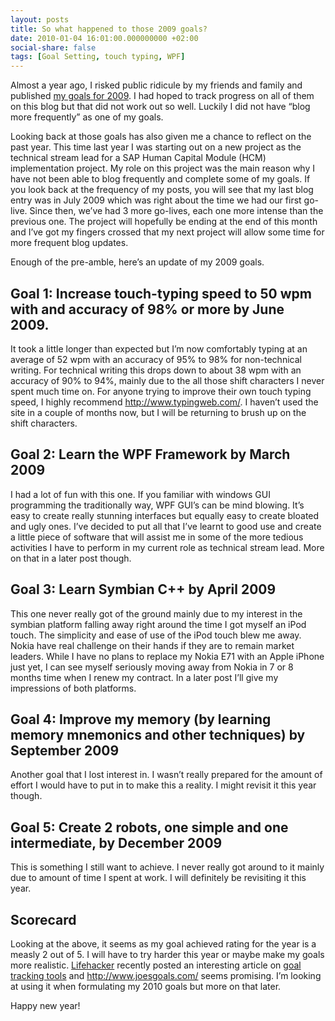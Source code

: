```yaml
---
layout: posts
title: So what happened to those 2009 goals?
date: 2010-01-04 16:01:00.000000000 +02:00
social-share: false
tags: [Goal Setting, touch typing, WPF]
---
```


Almost a year ago, I risked public ridicule by my friends and family and published <a href="http://asifhamza.com/2009/01/some-of-my-goals-for-2009-and-how-i-hope-to-achieve-them/">my goals for 2009</a>. 
I had hoped to track progress on all of them on this blog but that did not work out so well. Luckily I did not have “blog more frequently” as one of my goals.

Looking back at those goals has also given me a chance to reflect on the past year. This time last year I was starting out on a new project as the technical stream lead for a SAP Human Capital Module (HCM) implementation project. 
My role on this project was the main reason why I have not been able to blog frequently and complete some of my goals. If you look back at the frequency of my posts, you will see that my last blog entry was in July 2009 which was right about the time we had our first go-live. Since then, we’ve had 3 more go-lives, each one more intense than the previous one. The project will hopefully be ending at the end of this month and I’ve got my fingers crossed that my next project will allow some time for more frequent blog updates.

Enough of the pre-amble, here’s an update of my 2009 goals.

## Goal 1: Increase touch-typing speed to 50 wpm with and accuracy of 98% or more by June 2009.

It took a little longer than expected but I’m now comfortably typing at an average of 52 wpm with an accuracy of 95% to 98% for non-technical writing. For technical writing this drops down to about 38 wpm with an accuracy of 90% to 94%, mainly due to the all those shift characters I never spent much time on. 
For anyone trying to improve their own touch typing speed, I highly recommend <a href="http://www.typingweb.com/">http://www.typingweb.com/</a>. 
I haven’t used the site in a couple of months now, but I will be returning to brush up on the shift characters.

## Goal 2: Learn the WPF Framework by March 2009
I had a lot of fun with this one. If you familiar with windows GUI programming the traditionally way, WPF GUI’s can be mind blowing. 
It’s easy to create really stunning interfaces but equally easy to create bloated and ugly ones. I’ve decided to put all that I’ve learnt to good use and create a little piece of software that will assist me in some of the more tedious activities I have to perform in my current role as technical stream lead. 
More on that in a later post though.

## Goal 3: Learn Symbian C++ by April 2009
This one never really got of the ground mainly due to my interest in the symbian platform falling away right around the time I got myself an iPod touch. 
The simplicity and ease of use of the iPod touch blew me away. Nokia have real challenge on their hands if they are to remain market leaders. While I have no plans to replace my Nokia E71 with an Apple iPhone just yet, I can see myself seriously moving away from Nokia in 7 or 8 months time when I renew my contract. 
In a later post I’ll give my impressions of both platforms.

## Goal 4: Improve my memory (by learning memory mnemonics and other techniques) by September 2009
Another goal that I lost interest in. I wasn’t really prepared for the amount of effort I would have to put in to make this a reality. I might revisit it this year though.

## Goal 5: Create 2 robots, one simple and one intermediate, by December 2009
This is something I still want to achieve. I never really got around to it mainly due to amount of time I spent at work. 
I will definitely be revisiting it this year.

## Scorecard
Looking at the above, it seems as my goal achieved rating for the year is a measly 2 out of 5. I will have to try harder this year or maybe make my goals more realistic. <a href="http://lifehacker.com">Lifehacker</a> recently posted an interesting article on <a href="http://lifehacker.com/5439026/five-best-goal+tracking-tools">goal tracking tools</a> and <a href="http://www.joesgoals.com/">http://www.joesgoals.com/</a> seems promising. 
I’m looking at using it when formulating my 2010 goals but more on that later.

Happy new year!

